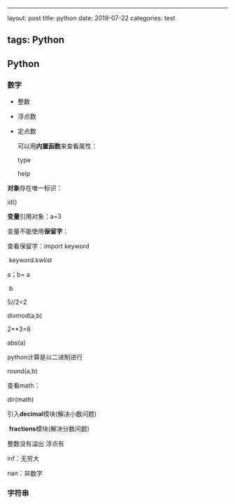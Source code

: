 ---

layout: post
title: python
date: 2019-07-22
categories: test

## tags: Python

## Python

### 数字

- 整数

- 浮点数

- 定点数

  可以用**内置函数**来查看属性：

  type 

  help

**对象**存在唯一标识：

id()

**变量**引用对象：a=3

变量不能使用**保留字**：

查看保留字：import keyword

​                       keyword.kwlist

a；b=      a

​                 b

5//2=2

divmod(a,b)

2**3=8

abs(a)

python计算是以二进制进行

round(a,b)

查看math：

dir(math)

引入**decimal**模块(解决小数问题)

​        **fractions**模块(解决分数问题)

整数没有溢出      浮点有

inf：无穷大

nan：非数字

### 字符串

